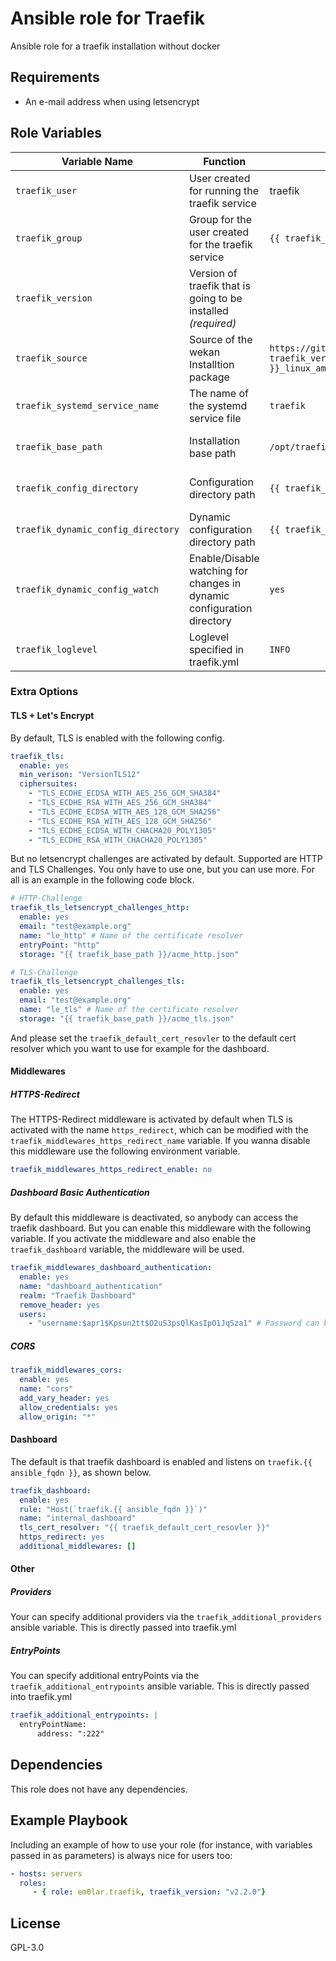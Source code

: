 # Ansible role for Traefik

Ansible role for a traefik installation without docker

## Requirements

* An e-mail address when using letsencrypt

## Role Variables

| Variable Name | Function | Default value | Comment |
| ------------- | -------- | ------------- | ------- |
| `traefik_user` | User created for running the traefik service | traefik |
| `traefik_group` | Group for the user created for the traefik service | `{{ traefik_user }}` |
| `traefik_version` | Version of traefik that is going to be installed _(required)_ |  | 
| `traefik_source` | Source of the wekan Installtion package | `https://github.com/containous/traefik/releases/download/{{ traefik_version }}/traefik_{{ traefik_version }}_linux_amd64.tar.gz` |
| `traefik_systemd_service_name` | The name of the systemd service file | `traefik` |
| `traefik_base_path` | Installation base path | `/opt/traefik` | Without trailing slash 
| `traefik_config_directory` | Configuration directory path | `{{ traefik_base_path }}/config` | Without trailing slash
| `traefik_dynamic_config_directory` | Dynamic configuration directory path | `{{ traefik_config_directory }}/dynamic` | Without trailing slash
| `traefik_dynamic_config_watch` | Enable/Disable watching for changes in dynamic configuration directory | `yes` |
| `traefik_loglevel` | Loglevel specified in traefik.yml | `INFO` |

### Extra Options
#### TLS + Let's Encrypt
By default, TLS is enabled with the following config.
```yaml
traefik_tls:
  enable: yes
  min_verison: "VersionTLS12"
  ciphersuites:
    - "TLS_ECDHE_ECDSA_WITH_AES_256_GCM_SHA384"
    - "TLS_ECDHE_RSA_WITH_AES_256_GCM_SHA384"
    - "TLS_ECDHE_ECDSA_WITH_AES_128_GCM_SHA256"
    - "TLS_ECDHE_RSA_WITH_AES_128_GCM_SHA256"
    - "TLS_ECDHE_ECDSA_WITH_CHACHA20_POLY1305"
    - "TLS_ECDHE_RSA_WITH_CHACHA20_POLY1305"
```
But no letsencrypt challenges are activated by default. Supported are HTTP and TLS Challenges. You only have to use one, but you can use more. For all is an example in the following code block.
```yaml
# HTTP-Challenge
traefik_tls_letsencrypt_challenges_http:
  enable: yes
  email: "test@example.org"
  name: "le_http" # Name of the certificate resolver
  entryPoint: "http"
  storage: "{{ traefik_base_path }}/acme_http.json"

# TLS-Challenge
traefik_tls_letsencrypt_challenges_tls:
  enable: yes
  email: "test@example.org"
  name: "le_tls" # Name of the certificate resolver
  storage: "{{ traefik_base_path }}/acme_tls.json"
```
And please set the `traefik_default_cert_resovler` to the default cert resolver which you want to use for example for the dashboard.
#### Middlewares
##### HTTPS-Redirect
The HTTPS-Redirect middleware is activated by default when TLS is activated with the name `https_redirect`, which can be modified with the `traefik_middlewares_https_redirect_name` variable. If you wanna disable this middleware use the following environment variable.
```yaml
traefik_middlewares_https_redirect_enable: no
```

##### Dashboard Basic Authentication
By default this middleware is deactivated, so anybody can access the traefik dashboard. But you can enable this middleware with the following variable. If you activate the middleware and also enable the `traefik_dashboard` variable, the middleware will be used.
```yaml
traefik_middlewares_dashboard_authentication:
  enable: yes
  name: "dashboard_authentication"
  realm: "Traefik Dashboard"
  remove_header: yes
  users:
    - "username:$apr1$Kpsun2tt$O2uS3psQlKasIpO1JqSza1" # Password can be generated by htpasswd tool
```

##### CORS
```yaml
traefik_middlewares_cors:
  enable: yes
  name: "cors"
  add_vary_header: yes
  allow_credentials: yes
  allow_origin: "*"
```

#### Dashboard
The default is that traefik dashboard is enabled and listens on `traefik.{{ ansible_fqdn }}`, as shown below. 
```yaml
traefik_dashboard:
  enable: yes
  rule: "Host(`traefik.{{ ansible_fqdn }}`)"
  name: "internal_dashboard"
  tls_cert_resolver: "{{ traefik_default_cert_resovler }}"
  https_redirect: yes
  additional_middlewares: []
```

#### Other
##### Providers
Your can specify additional providers via the `traefik_additional_providers` ansible variable. This is directly passed into traefik.yml

##### EntryPoints
You can specify additional entryPoints via the `traefik_additional_entrypoints` ansible variable. This is directly passed into traefik.yml
```yaml
traefik_additional_entrypoints: |
  entryPointName:
      address: ":222"
```


## Dependencies
This role does not have any dependencies.

## Example Playbook

Including an example of how to use your role (for instance, with variables passed in as parameters) is always nice for users too:
```yaml
- hosts: servers
  roles:
     - { role: em0lar.traefik, traefik_version: "v2.2.0"}
```
## License

GPL-3.0